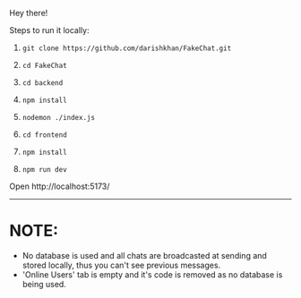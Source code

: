 Hey there!

Steps to run it locally:
1. ```
   git clone https://github.com/darishkhan/FakeChat.git
   ```
2. ```
   cd FakeChat
   ```
3. ```
   cd backend
   ```
4. ```
   npm install
   ```
5. ```
   nodemon ./index.js
   ```
6. ```
   cd frontend
   ```
7. ```
   npm install
   ```
8. ```
   npm run dev
   ```
Open http://localhost:5173/

---

# NOTE:
- No database is used and all chats are broadcasted at sending and stored locally, thus you can't see previous messages.
- 'Online Users' tab is empty and it's code is removed as no database is being used.
   
